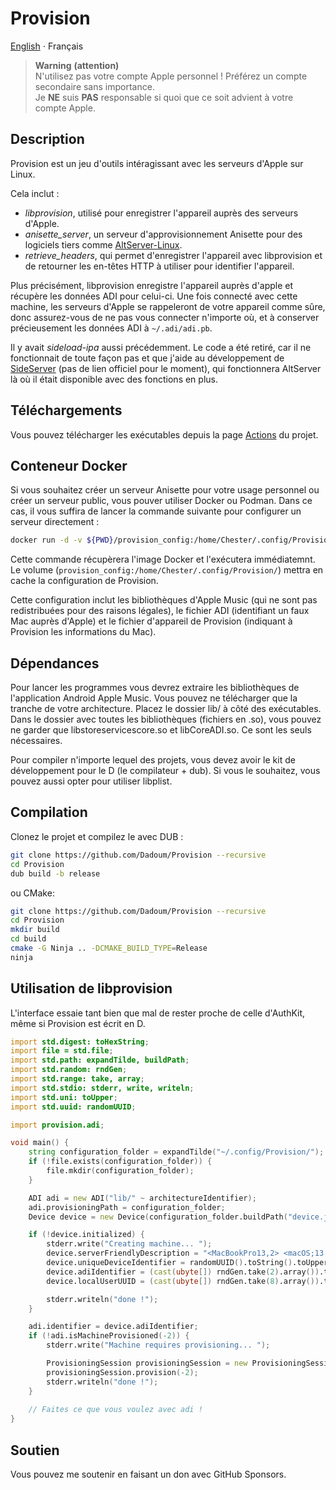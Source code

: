 # Provision

[English](README.md) ⋅ Français

> **Warning** **(attention)**  \
> N'utilisez pas votre compte Apple personnel ! Préférez un compte secondaire sans importance.  \
> Je **NE** suis **PAS** responsable si quoi que ce soit advient à votre compte Apple. 

## Description

Provision est un jeu d'outils intéragissant avec les serveurs d'Apple sur Linux.

Cela inclut :
 - *libprovision*, utilisé pour enregistrer l'appareil auprès des serveurs d'Apple.
 - *anisette_server*, un serveur d'approvisionnement Anisette pour des logiciels tiers comme 
[AltServer-Linux](https://github.com/NyaMisty/AltServer-Linux).
 - *retrieve_headers*, qui permet d'enregistrer l'appareil avec libprovision et de retourner 
les en-têtes HTTP à utiliser pour identifier l'appareil.

Plus précisément, libprovision enregistre l'appareil auprès d'apple et récupère les données ADI pour celui-ci.
Une fois connecté avec cette machine, les serveurs d'Apple se rappeleront de votre appareil comme sûre,
donc assurez-vous de ne pas vous connecter n'importe où, et à conserver précieusement les données ADI à `~/.adi/adi.pb`.

Il y avait *sideload-ipa* aussi précédemment. Le code a été retiré, car il ne fonctionnait de toute façon pas
et que j'aide au développement de [SideServer]() (pas de lien officiel pour le moment), qui fonctionnera AltServer là
où il était disponible avec des fonctions en plus.

## Téléchargements

Vous pouvez télécharger les exécutables depuis la page [Actions](https://github.com/Dadoum/Provision/actions) du projet.

## Conteneur Docker

Si vous souhaitez créer un serveur Anisette pour votre usage personnel ou créer un serveur public, vous pouver utiliser
Docker ou Podman. Dans ce cas, il vous suffira de lancer la commande suivante pour configurer un serveur directement :

```bash
docker run -d -v ${PWD}/provision_config:/home/Chester/.config/Provision/ --restart=always -p 6969:6969 --name anisette dadoum/anisette-server:latest
```

Cette commande récupèrera l'image Docker et l'exécutera immédiatemnt. Le volume
(`provision_config:/home/Chester/.config/Provision/`) mettra en cache la configuration de Provision.

Cette configuration inclut les bibliothèques d'Apple Music (qui ne sont pas redistribuées pour des raisons légales), le
fichier ADI (identifiant un faux Mac auprès d'Apple) et le fichier d'appareil de Provision (indiquant à Provision les 
informations du Mac).

## Dépendances

Pour lancer les programmes vous devrez extraire les bibliothèques de l'application Android Apple
Music. Vous pouvez ne télécharger que la tranche de votre architecture. Placez le dossier lib/
à côté des exécutables. Dans le dossier avec toutes les bibliothèques (fichiers en .so), vous pouvez 
ne garder que libstoreservicescore.so et libCoreADI.so. Ce sont les seuls nécessaires. 

Pour compiler n'importe lequel des projets, vous devez avoir le kit de développement 
pour le D (le compilateur + dub). Si vous le souhaitez, vous pouvez aussi opter pour utiliser
libplist.

## Compilation

Clonez le projet et compilez le avec DUB :

```bash
git clone https://github.com/Dadoum/Provision --recursive
cd Provision
dub build -b release
```

ou CMake:

```bash
git clone https://github.com/Dadoum/Provision --recursive
cd Provision
mkdir build
cd build
cmake -G Ninja .. -DCMAKE_BUILD_TYPE=Release 
ninja
```

## Utilisation de libprovision

L'interface essaie tant bien que mal de rester proche de celle d'AuthKit, même si Provision est écrit en D.

```d
import std.digest: toHexString;
import file = std.file;
import std.path: expandTilde, buildPath;
import std.random: rndGen;
import std.range: take, array;
import std.stdio: stderr, write, writeln;
import std.uni: toUpper;
import std.uuid: randomUUID;

import provision.adi;

void main() {
    string configuration_folder = expandTilde("~/.config/Provision/");
    if (!file.exists(configuration_folder)) {
        file.mkdir(configuration_folder);
    }

    ADI adi = new ADI("lib/" ~ architectureIdentifier);
    adi.provisioningPath = configuration_folder;
    Device device = new Device(configuration_folder.buildPath("device.json"));

    if (!device.initialized) {
        stderr.write("Creating machine... ");
        device.serverFriendlyDescription = "<MacBookPro13,2> <macOS;13.1;22C65> <com.apple.AuthKit/1 (com.apple.dt.Xcode/3594.4.19)>";
        device.uniqueDeviceIdentifier = randomUUID().toString().toUpper();
        device.adiIdentifier = (cast(ubyte[]) rndGen.take(2).array()).toHexString().toLower();
        device.localUserUUID = (cast(ubyte[]) rndGen.take(8).array()).toHexString().toUpper();

        stderr.writeln("done !");
    }

    adi.identifier = device.adiIdentifier;
    if (!adi.isMachineProvisioned(-2)) {
        stderr.write("Machine requires provisioning... ");

        ProvisioningSession provisioningSession = new ProvisioningSession(adi, device);
        provisioningSession.provision(-2);
        stderr.writeln("done !");
    }
    
    // Faites ce que vous voulez avec adi !
}
```

## Soutien

Vous pouvez me soutenir en faisant un don avec GitHub Sponsors.

